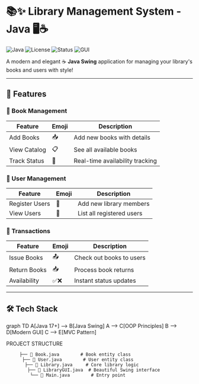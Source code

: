 # 📚✨ Library Management System - Java 🖥️☕

![Java](https://img.shields.io/badge/Java-17%2B-orange?logo=java)
![License](https://img.shields.io/badge/License-MIT-blue)
![Status](https://img.shields.io/badge/Status-Stable-brightgreen)
![GUI](https://img.shields.io/badge/GUI-Java%20Swing-yellowgreen)

A modern and elegant ☕ **Java Swing** application for managing your library's books and users with style!  


---

## 🌟 Features

### 📖 Book Management
| Feature | Emoji | Description |
|---------|-------|-------------|
| Add Books | 📥 | Add new books with details |
| View Catalog | 📋 | See all available books |
| Track Status | 🔄 | Real-time availability tracking |

### 👥 User Management
| Feature | Emoji | Description |
|---------|-------|-------------|
| Register Users | 👤 | Add new library members |
| View Users | 👥 | List all registered users |

### 🔄 Transactions
| Feature | Emoji | Description |
|---------|-------|-------------|
| Issue Books | 📤 | Check out books to users |
| Return Books | 📥 | Process book returns |
| Availability | ✅❌ | Instant status updates |

---

## 🛠️ Tech Stack

graph TD
    A[Java 17+] --> B[Java Swing]
    A --> C[OOP Principles]
    B --> D[Modern GUI]
    C --> E[MVC Pattern]

PROJECT STRUCTURE

         ├── 📄 Book.java        # Book entity class
          ├── 📄 User.java        # User entity class
           ├── 📄 Library.java     # Core library logic
            ├── 📄 LibraryGUI.java  # Beautiful Swing interface
             └── 📄 Main.java        # Entry point

